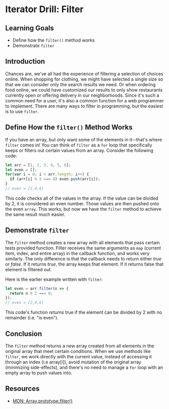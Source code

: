 # Iterator Drill: Filter

## Learning Goals

* Define how the `filter()` method works
* Demonstrate `filter`

## Introduction

Chances are, we've all had the experience of filtering a selection of choices
online. When shopping for clothing, we might have selected a single size so
that we can consider only the search results we need. Or when ordering food
online, we could have customized our results to only show restaurants currently
open or offering delivery in our neighborhoods. Since it's such a common need
for a user, it's also a common function for a web programmer to implement.
There are many ways to filter in programming, but the easiest is to use `filter`.

## Define How the `filter()` Method Works

If you have an array, but only want some of the elements in it--that's where
`filter` comes in! You can think of `filter` as a `for` loop that specifically
keeps or filters out certain values from an array. Consider the following code:

```js
let arr = [1, 2, 3, 4, 5, 6];
let even = [];
for(var i = 0; i < arr.length; i++) {
  if (arr[i] % 2 === 0) even.push(arr[i]);
}
// even = [2,4,6]
```

This code checks all of the values in the array. If the value can be divided by 2, it
is considered an even number. Those values are then pushed onto the even `array`. This
works, but now we have the `filter` method to achieve the same result much easier.

## Demonstrate `filter`

The `filter` method creates a new array with all elements that pass certain tests provided
function. Filter receives the same arguments as `map` (current item, index, and entire array)
in the callback function, and works very similarly. The only difference is that the callback
needs to return either _true_ or _false_. If it returns _true_, the array keeps that element.
If it returns false that element is filtered out.

Here is the earlier example written with `filter`:

```js
let even = arr.filter(n => {
  return n % 2 === 0;
});
// even = [2,4,6]
```

This code's function _returns_ true if the element can be divided by 2 with no
remainder (i.e. "is even").

## Conclusion

The `filter` method returns a new array created from all elements in the original array
that meet certain conditions. When we use methods like `filter`, we work directly with
the current value, instead of accessing it through an index (i.e array[i]), avoid mutation
of the original array (minimizing side-effects), and there's no need to manage a `for`
loop with an empty array to push values into.

## Resources
- [MDN: Array.prototype.filter()](https://developer.mozilla.org/en-US/docs/Web/JavaScript/Reference/Global_Objects/Array/filter)
